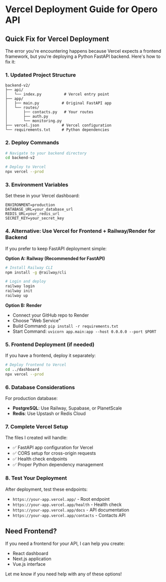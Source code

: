 # Vercel Deployment Guide for Opero API

## Quick Fix for Vercel Deployment

The error you're encountering happens because Vercel expects a frontend framework, but you're deploying a Python FastAPI backend. Here's how to fix it:

### 1. Updated Project Structure

```
backend-v2/
├── api/
│   └── index.py          # Vercel entry point
├── app/
│   ├── main.py          # Original FastAPI app
│   └── routes/
│       ├── contacts.py   # Your routes
│       ├── auth.py
│       └── monitoring.py
├── vercel.json          # Vercel configuration
└── requirements.txt     # Python dependencies
```

### 2. Deploy Commands

```bash
# Navigate to your backend directory
cd backend-v2

# Deploy to Vercel
npx vercel --prod
```

### 3. Environment Variables

Set these in your Vercel dashboard:

```env
ENVIRONMENT=production
DATABASE_URL=your_database_url
REDIS_URL=your_redis_url
SECRET_KEY=your_secret_key
```

### 4. Alternative: Use Vercel for Frontend + Railway/Render for Backend

If you prefer to keep FastAPI deployment simple:

**Option A: Railway (Recommended for FastAPI)**
```bash
# Install Railway CLI
npm install -g @railway/cli

# Login and deploy
railway login
railway init
railway up
```

**Option B: Render**
- Connect your GitHub repo to Render
- Choose "Web Service"
- Build Command: `pip install -r requirements.txt`
- Start Command: `uvicorn app.main:app --host 0.0.0.0 --port $PORT`

### 5. Frontend Deployment (if needed)

If you have a frontend, deploy it separately:

```bash
# Deploy frontend to Vercel
cd ../dashboard
npx vercel --prod
```

### 6. Database Considerations

For production database:
- **PostgreSQL**: Use Railway, Supabase, or PlanetScale
- **Redis**: Use Upstash or Redis Cloud

### 7. Complete Vercel Setup

The files I created will handle:
- ✅ FastAPI app configuration for Vercel
- ✅ CORS setup for cross-origin requests
- ✅ Health check endpoints
- ✅ Proper Python dependency management

### 8. Test Your Deployment

After deployment, test these endpoints:
- `https://your-app.vercel.app/` - Root endpoint
- `https://your-app.vercel.app/health` - Health check
- `https://your-app.vercel.app/docs` - API documentation
- `https://your-app.vercel.app/contacts` - Contacts API

## Need Frontend?

If you need a frontend for your API, I can help you create:
- React dashboard
- Next.js application
- Vue.js interface

Let me know if you need help with any of these options!
